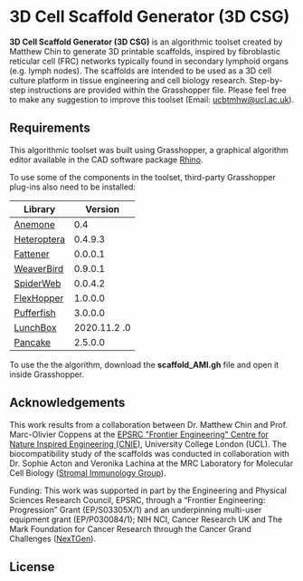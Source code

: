 # 3D Cell Scaffold Generator (3D CSG)

**3D Cell Scaffold Generator (3D CSG)** is an algorithmic toolset created by Matthew Chin to generate 3D printable scaffolds, inspired by fibroblastic reticular cell (FRC) networks typically found in secondary lymphoid organs (e.g. lymph nodes). The scaffolds are intended to be used as a 3D cell culture platform in tissue engineering and cell biology research. Step-by-step instructions are provided within the Grasshopper file. Please feel free to make any suggestion to improve this toolset (Email: ucbtmhw@ucl.ac.uk).

## Requirements

This algorithmic toolset was built using Grasshopper, a graphical algorithm editor available in the CAD software package [Rhino](https://www.rhino3d.com/).

To use some of the components in the toolset, third-party Grasshopper plug-ins also need to be installed:


Library                                                                            | Version         
|----------------------------------------------------------------------------------|------------------|
[Anemone](https://www.food4rhino.com/en/app/anemone)                               | 0.4
[Heteroptera](https://www.food4rhino.com/en/app/heteroptera)                       | 0.4.9.3   
[Fattener](https://discourse.mcneel.com/t/skeleton-fattener-mesh-cage-morph/74766) | 0.0.0.1     
[WeaverBird](https://www.giuliopiacentino.com/weaverbird/)                         | 0.9.0.1
[SpiderWeb](https://www.food4rhino.com/en/app/spiderweb)                           | 0.0.4.2   
[FlexHopper](https://www.food4rhino.com/en/app/flexhopper)                         | 1.0.0.0     
[Pufferfish](https://www.food4rhino.com/en/app/pufferfish)                         | 3.0.0.0   
[LunchBox](https://www.food4rhino.com/en/app/lunchbox)                             | 2020.11.2 .0
[Pancake](https://www.food4rhino.com/en/app/pancake)                               | 2.5.0.0

To use the the algorithm, download the **scaffold_AMI.gh** file and open it inside Grasshopper.

## Acknowledgements

This work results from a collaboration between Dr. Matthew Chin and Prof. Marc-Olivier Coppens at the [EPSRC "Frontier Engineering" Centre for Nature Inspired Engineering (CNIE)](https://www.ucl.ac.uk/nature-inspired-engineering/ucl-centre-nature-inspired-engineering), University College London (UCL). The biocompatibility study of the scaffolds was conducted in collaboration with Dr. Sophie Acton and Veronika Lachina at the MRC Laboratory for Molecular Cell Biology ([Stromal Immunology Group](https://www.actonlab.co.uk/)).

Funding: This work was supported in part by the Engineering and Physical Sciences Research Council, EPSRC, through a “Frontier Engineering: Progression” Grant (EP/S03305X/1) and an underpinning multi-user equipment grant (EP/P030084/1); NIH NCI, Cancer Research UK and The Mark Foundation for Cancer Research through the Cancer Grand Challenges ([NexTGen](https://nex-t-gen.com/)).

## License

